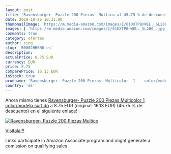 ```yaml
---
layout: post
title: 'Ravensburger- Puzzle 200 Piezas  Multico al 45.75 % de descuento'
date: 2020-10-26 10:31:00
thumbnailImage: 'https://m.media-amazon.com/images/I/61OXTPBnWEL._SL200_.jpg'
images: [ 'https://m.media-amazon.com/images/I/61OXTPBnWEL._SL200_.jpg' ]
comments: true
category: ofertas
author: ring
slug: 'B0002HR6N0-es'
description:
actualPrice: 8.75 EUR
currency: EUR
price: 8.75
comparePrice: 16.13 EUR
inStock: true
prodname: 'Ravensburger- Puzzle 200 Piezas  Multicolor  1    color/modelo surtido'
country: 'es'
---
```


Ahora mismo tienes [Ravensburger- Puzzle 200 Piezas  Multicolor  1    color/modelo surtido](https://www.amazon.es/dp/B0002HR6N0/?tag=tolees-21) a 8.75 EUR (original: 16.13 EUR) (45.75 %  de descuento) en el siguiente enlace!

[![Ravensburger- Puzzle 200 Piezas  Multico](https://m.media-amazon.com/images/I/61OXTPBnWEL._SL200_.jpg)](https://www.amazon.es/dp/B0002HR6N0/?tag=tolees-21)

[Visítala!!!](https://www.amazon.es/dp/B0002HR6N0/?tag=tolees-21)

Links participate in Amazon Associate program and might generate a comission on qualifying sales
